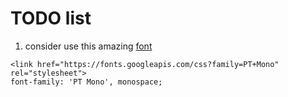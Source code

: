 # TODO list

1. consider use this amazing [font](https://fonts.google.com/specimen/PT+Mono)
```
<link href="https://fonts.googleapis.com/css?family=PT+Mono" rel="stylesheet">
font-family: 'PT Mono', monospace;
```
